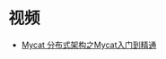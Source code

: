 




# 视频

* [Mycat 分布式架构之Mycat入门到精通](https://www.bilibili.com/video/av49557466?from=search&seid=12773160558428482344)
